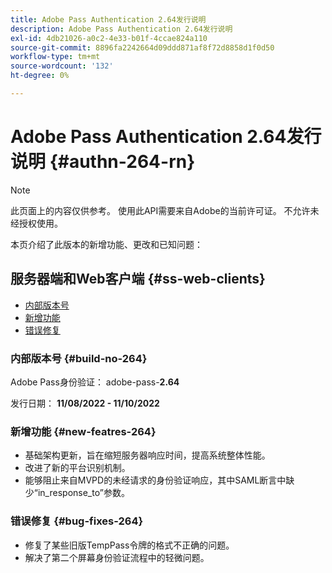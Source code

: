 ```yaml
---
title: Adobe Pass Authentication 2.64发行说明
description: Adobe Pass Authentication 2.64发行说明
exl-id: 4db21026-a0c2-4e33-b01f-4ccae824a110
source-git-commit: 8896fa2242664d09ddd871af8f72d8858d1f0d50
workflow-type: tm+mt
source-wordcount: '132'
ht-degree: 0%

---
```


# Adobe Pass Authentication 2.64发行说明 {#authn-264-rn}

>[!NOTE]
>
>此页面上的内容仅供参考。 使用此API需要来自Adobe的当前许可证。 不允许未经授权使用。

本页介绍了此版本的新增功能、更改和已知问题：

## 服务器端和Web客户端 {#ss-web-clients}

* [内部版本号](#build-no-264)
* [新增功能](#new-featres-264)
* [错误修复](#bug-fixes-264)

### 内部版本号 {#build-no-264}

Adobe Pass身份验证： adobe-pass-**2.64**

发行日期： **11/08/2022 - 11/10/2022**

### 新增功能 {#new-featres-264}

* 基础架构更新，旨在缩短服务器响应时间，提高系统整体性能。
* 改进了新的平台识别机制。
* 能够阻止来自MVPD的未经请求的身份验证响应，其中SAML断言中缺少“in_response_to”参数。

### 错误修复 {#bug-fixes-264}

* 修复了某些旧版TempPass令牌的格式不正确的问题。
* 解决了第二个屏幕身份验证流程中的轻微问题。
